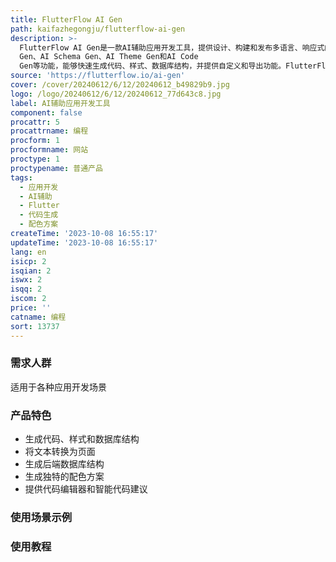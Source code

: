 ```yaml
---
title: FlutterFlow AI Gen
path: kaifazhegongju/flutterflow-ai-gen
description: >-
  FlutterFlow AI Gen是一款AI辅助应用开发工具，提供设计、构建和发布多语言、响应式的Flutter应用的能力。它包括AI Page
  Gen、AI Schema Gen、AI Theme Gen和AI Code
  Gen等功能，能够快速生成代码、样式、数据库结构，并提供自定义和导出功能。FlutterFlow的AI助手能够在应用开发的每个步骤中提供帮助，使应用开发变得更加简单。
source: 'https://flutterflow.io/ai-gen'
cover: /cover/20240612/6/12/20240612_b49829b9.jpg
logo: /logo/20240612/6/12/20240612_77d643c8.jpg
label: AI辅助应用开发工具
component: false
procattr: 5
procattrname: 编程
procform: 1
procformname: 网站
proctype: 1
proctypename: 普通产品
tags:
  - 应用开发
  - AI辅助
  - Flutter
  - 代码生成
  - 配色方案
createTime: '2023-10-08 16:55:17'
updateTime: '2023-10-08 16:55:17'
lang: en
isicp: 2
isqian: 2
iswx: 2
isqq: 2
iscom: 2
price: ''
catname: 编程
sort: 13737
---
```




### 需求人群
适用于各种应用开发场景

### 产品特色
- 生成代码、样式和数据库结构
- 将文本转换为页面
- 生成后端数据库结构
- 生成独特的配色方案
- 提供代码编辑器和智能代码建议

### 使用场景示例


### 使用教程


  
